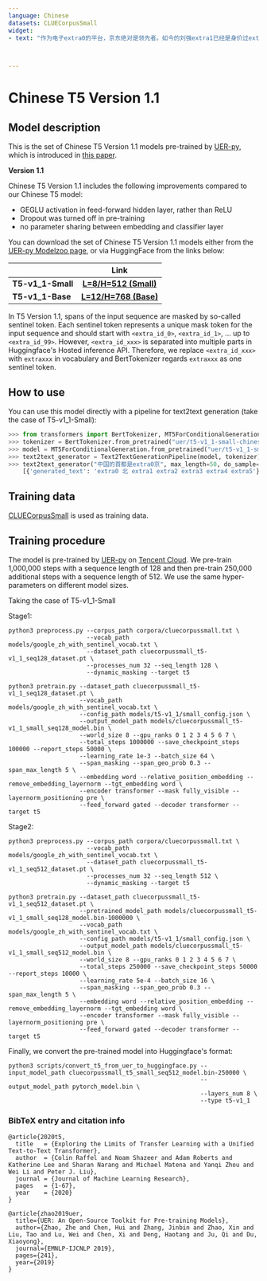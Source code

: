 ```yaml
---
language: Chinese
datasets: CLUECorpusSmall
widget: 
- text: "作为电子extra0的平台，京东绝对是领先者。如今的刘强extra1已经是身价过extra2的老板。"



---
```


# Chinese T5 Version 1.1

## Model description

This is the set of Chinese T5 Version 1.1 models pre-trained by [UER-py](https://github.com/dbiir/UER-py/), which is introduced in [this paper](https://arxiv.org/abs/1909.05658).

**Version 1.1**

Chinese T5 Version 1.1 includes the following improvements compared to our Chinese T5 model:

- GEGLU activation in feed-forward hidden layer, rather than ReLU
- Dropout was turned off in pre-training
- no parameter sharing between embedding and classifier layer

You can download the set of Chinese T5 Version 1.1 models either from the [UER-py Modelzoo page](https://github.com/dbiir/UER-py/wiki/Modelzoo), or via HuggingFace from the links below:

|                   |              Link              |
| ----------------- | :----------------------------: |
| **T5-v1_1-Small** | [**L=8/H=512 (Small)**][small] |
| **T5-v1_1-Base**  | [**L=12/H=768 (Base)**][base]  |

In T5 Version 1.1, spans of the input sequence are masked by so-called sentinel token. Each sentinel token represents a unique mask token for the input sequence and should start with `<extra_id_0>`, `<extra_id_1>`, … up to `<extra_id_99>`. However, `<extra_id_xxx>` is separated into multiple parts in Huggingface's Hosted inference API. Therefore, we replace `<extra_id_xxx>` with `extraxxx` in vocabulary and BertTokenizer regards `extraxxx` as one sentinel token.

## How to use

You can use this model directly with a pipeline for text2text generation (take the case of T5-v1_1-Small):

```python
>>> from transformers import BertTokenizer, MT5ForConditionalGeneration, Text2TextGenerationPipeline
>>> tokenizer = BertTokenizer.from_pretrained("uer/t5-v1_1-small-chinese-cluecorpussmall")
>>> model = MT5ForConditionalGeneration.from_pretrained("uer/t5-v1_1-small-chinese-cluecorpussmall")
>>> text2text_generator = Text2TextGenerationPipeline(model, tokenizer)  
>>> text2text_generator("中国的首都是extra0京", max_length=50, do_sample=False)
    [{'generated_text': 'extra0 北 extra1 extra2 extra3 extra4 extra5'}]
```

## Training data

[CLUECorpusSmall](https://github.com/CLUEbenchmark/CLUECorpus2020/) is used as training data. 

## Training procedure

The model is pre-trained by [UER-py](https://github.com/dbiir/UER-py/) on [Tencent Cloud](https://cloud.tencent.com/). We pre-train 1,000,000 steps with a sequence length of 128 and then pre-train 250,000 additional steps with a sequence length of 512. We use the same hyper-parameters on different model sizes.

Taking the case of T5-v1_1-Small

Stage1:

```
python3 preprocess.py --corpus_path corpora/cluecorpussmall.txt \
                      --vocab_path models/google_zh_with_sentinel_vocab.txt \
                      --dataset_path cluecorpussmall_t5-v1_1_seq128_dataset.pt \
                      --processes_num 32 --seq_length 128 \
                      --dynamic_masking --target t5 
```

```
python3 pretrain.py --dataset_path cluecorpussmall_t5-v1_1_seq128_dataset.pt \
                    --vocab_path models/google_zh_with_sentinel_vocab.txt \
                    --config_path models/t5-v1_1/small_config.json \
                    --output_model_path models/cluecorpussmall_t5-v1_1_small_seq128_model.bin \
                    --world_size 8 --gpu_ranks 0 1 2 3 4 5 6 7 \
                    --total_steps 1000000 --save_checkpoint_steps 100000 --report_steps 50000 \
                    --learning_rate 1e-3 --batch_size 64 \
                    --span_masking --span_geo_prob 0.3 --span_max_length 5 \
                    --embedding word --relative_position_embedding --remove_embedding_layernorm --tgt_embedding word \
                    --encoder transformer --mask fully_visible --layernorm_positioning pre \
                    --feed_forward gated --decoder transformer --target t5
```

Stage2:

```
python3 preprocess.py --corpus_path corpora/cluecorpussmall.txt \
                      --vocab_path models/google_zh_with_sentinel_vocab.txt \
                      --dataset_path cluecorpussmall_t5-v1_1_seq512_dataset.pt \
                      --processes_num 32 --seq_length 512 \
                      --dynamic_masking --target t5 
```

```
python3 pretrain.py --dataset_path cluecorpussmall_t5-v1_1_seq512_dataset.pt \
                    --pretrained_model_path models/cluecorpussmall_t5-v1_1_small_seq128_model.bin-1000000 \
                    --vocab_path models/google_zh_with_sentinel_vocab.txt \
                    --config_path models/t5-v1_1/small_config.json \
                    --output_model_path models/cluecorpussmall_t5-v1_1_small_seq512_model.bin \
                    --world_size 8 --gpu_ranks 0 1 2 3 4 5 6 7 \
                    --total_steps 250000 --save_checkpoint_steps 50000 --report_steps 10000 \
                    --learning_rate 5e-4 --batch_size 16 \
                    --span_masking --span_geo_prob 0.3 --span_max_length 5 \
                    --embedding word --relative_position_embedding --remove_embedding_layernorm --tgt_embedding word \
                    --encoder transformer --mask fully_visible --layernorm_positioning pre \
                    --feed_forward gated --decoder transformer --target t5
```

Finally, we convert the pre-trained model into Huggingface's format:

```
python3 scripts/convert_t5_from_uer_to_huggingface.py --input_model_path cluecorpussmall_t5_small_seq512_model.bin-250000 \
                                                      --output_model_path pytorch_model.bin \
                                                      --layers_num 8 \
                                                      --type t5-v1_1
```


### BibTeX entry and citation info

```
@article{2020t5,
  title   = {Exploring the Limits of Transfer Learning with a Unified Text-to-Text Transformer},
  author  = {Colin Raffel and Noam Shazeer and Adam Roberts and Katherine Lee and Sharan Narang and Michael Matena and Yanqi Zhou and Wei Li and Peter J. Liu},
  journal = {Journal of Machine Learning Research},
  pages   = {1-67},
  year    = {2020}
}

@article{zhao2019uer,
  title={UER: An Open-Source Toolkit for Pre-training Models},
  author={Zhao, Zhe and Chen, Hui and Zhang, Jinbin and Zhao, Xin and Liu, Tao and Lu, Wei and Chen, Xi and Deng, Haotang and Ju, Qi and Du, Xiaoyong},
  journal={EMNLP-IJCNLP 2019},
  pages={241},
  year={2019}
}
```

[small]:https://huggingface.co/uer/t5-v1_1-small-chinese-cluecorpussmall
[base]:https://huggingface.co/uer/t5-v1_1-base-chinese-cluecorpussmall